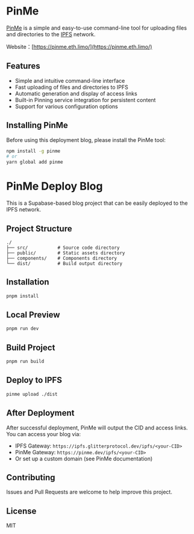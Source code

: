 # PinMe

[PinMe](https://pinme.eth.limo/) is a simple and easy-to-use command-line tool for uploading files and directories to the [IPFS](https://ipfs.tech/) network.

Website：[https://pinme.eth.limo/](https://pinme.eth.limo/)

## Features

- Simple and intuitive command-line interface
- Fast uploading of files and directories to IPFS
- Automatic generation and display of access links
- Built-in Pinning service integration for persistent content
- Support for various configuration options

## Installing PinMe

Before using this deployment blog, please install the PinMe tool:

```bash
npm install -g pinme
# or
yarn global add pinme
```

# PinMe Deploy Blog

This is a Supabase-based blog project that can be easily deployed to the IPFS network.

## Project Structure

```
./
├── src/           # Source code directory
├── public/        # Static assets directory
├── components/    # Components directory
└── dist/          # Build output directory
```

## Installation
```bash
pnpm install
```

## Local Preview
```bash
pnpm run dev
```

## Build Project
```bash
pnpm run build
``` 

## Deploy to IPFS
```bash
pinme upload ./dist
```

## After Deployment

After successful deployment, PinMe will output the CID and access links. You can access your blog via:

- IPFS Gateway: `https://ipfs.glitterprotocol.dev/ipfs/<your-CID>`
- PinMe Gateway: `https://pinme.dev/ipfs/<your-CID>`
- Or set up a custom domain (see PinMe documentation)

## Contributing

Issues and Pull Requests are welcome to help improve this project.

## License

MIT
